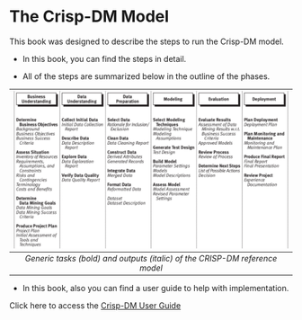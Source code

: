 # The Crisp-DM Model

This book was designed to describe the steps to run the Crisp-DM model.

- In this book, you can find the steps in detail.

- All of the steps are summarized below in the outline of the phases.


| ![generic_steps_crispdm.png](/images/generic_steps_crispdm.png) | 
|:--:| 
| *Generic tasks (bold) and outputs (italic) of the CRISP-DM reference model* |

- In this book, also you can find a user guide to help with implementation.

Click here to access the [Crisp-DM User Guide](https://raw.githubusercontent.com/almirgouvea/The-Crisp-DM-Model/blob/main/The_CRISP_DM_user_guide.pdf)

